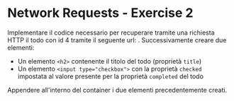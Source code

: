 # Network Requests - Exercise 2
Implementare il codice necessario per recuperare tramite una richiesta HTTP il todo con id 4 tramite il seguente url: . Successivamente creare due elementi:
* Un elemento `<h2>` contenente il titolo del todo (proprietà `title`)
* Un elemento `<input type="checkbox">` con la proprietà `checked` impostata al valore presente per la proprietà `completed` del todo

Appendere all'interno del container i due elementi precedentemente creati.